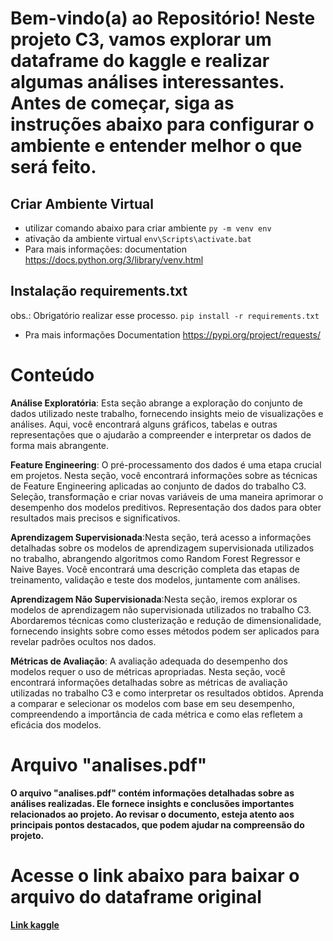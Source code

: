 <h1>Bem-vindo(a) ao Repositório! Neste projeto C3, vamos explorar um dataframe do kaggle e realizar algumas análises interessantes. 
  Antes de começar, siga as instruções abaixo para configurar o ambiente e entender melhor o que será feito.</h1>

<a name="ambiente"></a>
## Criar Ambiente Virtual
 - utilizar comando abaixo para criar ambiente
```py -m venv env ```
 - ativação da ambiente virtual 
``` env\Scripts\activate.bat ```
  - Para mais informações:
  documentation https://docs.python.org/3/library/venv.html

<a name="requirements"></a>
## Instalação requirements.txt
  obs.: Obrigatório realizar esse processo. 
 ``` pip install -r requirements.txt ```
 - Pra mais informações
Documentation https://pypi.org/project/requests/


<h1>Conteúdo</h1>
<p><strong> Análise Exploratória</strong>: Esta seção abrange a exploração do conjunto de dados utilizado neste trabalho, fornecendo insights meio de visualizações e análises. Aqui, você encontrará alguns gráficos, tabelas e outras representações que o ajudarão a compreender e interpretar os dados de forma mais abrangente.</p>

<p><strong> Feature Engineering</strong>: O pré-processamento dos dados é uma etapa crucial em projetos. Nesta seção, você encontrará informações sobre as técnicas de Feature Engineering aplicadas ao conjunto de dados do trabalho C3. Seleção, transformação e criar novas variáveis de uma maneira aprimorar o desempenho dos modelos preditivos. Representação dos dados para obter resultados mais precisos e significativos.</p>

<p><strong> Aprendizagem Supervisionada</strong>:Nesta seção, terá acesso a informações detalhadas sobre os modelos de aprendizagem supervisionada utilizados no trabalho, abrangendo algoritmos como Random Forest Regressor e Naive Bayes. Você encontrará uma descrição completa das etapas de treinamento, validação e teste dos modelos, juntamente com análises.</p>

<p><strong> Aprendizagem Não Supervisionada</strong>:Nesta seção, iremos explorar os modelos de aprendizagem não supervisionada utilizados no trabalho C3. Abordaremos técnicas como clusterização e redução de dimensionalidade, fornecendo insights sobre como esses métodos podem ser aplicados para revelar padrões ocultos nos dados.</p>

<p><strong> Métricas de Avaliação</strong>: A avaliação adequada do desempenho dos modelos requer o uso de métricas apropriadas. Nesta seção, você encontrará informações detalhadas sobre as métricas de avaliação utilizadas no trabalho C3 e como interpretar os resultados obtidos. Aprenda a comparar e selecionar os modelos com base em seu desempenho, compreendendo a importância de cada métrica e como elas refletem a eficácia dos modelos.</p>

<h1>Arquivo "analises.pdf"</h1>
<p><strong> O arquivo "analises.pdf" contém informações detalhadas sobre as análises realizadas. Ele fornece insights e conclusões importantes relacionados ao projeto. Ao revisar o documento, esteja atento aos principais pontos destacados, que podem ajudar na compreensão do projeto.</p>

<h1>Acesse o link abaixo para baixar o arquivo do dataframe  original</h1>
<a href="https://www.kaggle.com/c/house-prices-advanced-regression-techniques/data" target="_blank"><strong>Link kaggle</strong></a>
